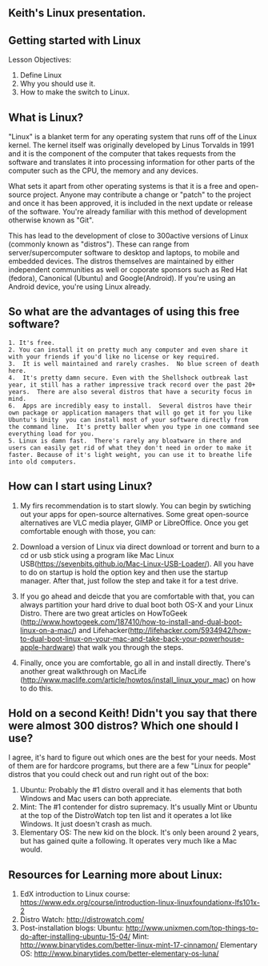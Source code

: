 Keith's Linux presentation.
---------------------------
Getting started with Linux
---------------------------


Lesson Objectives:
1. Define Linux
2. Why you should use it.
3. How to make the switch to Linux.


What is Linux?
--------------
"Linux" is a blanket term for any operating system that runs off of the Linux kernel.  The kernel itself was originally developed by Linus Torvalds in 1991 and it is the component of the computer that takes requests from the software and translates it into processing information for other parts of the computer such as the CPU, the memory and any devices.

What sets it apart from other operating systems is that it is a free and open-source project.  Anyone may contribute a change or "patch" to the project and once it has been approved, it is included in the next update or release of the software.  You're already familiar with this method of development otherwise known as "Git".

This has lead to the development of close to 300active versions of Linux (commonly known as "distros").  These can range from server/supercomputer software to desktop and laptops, to mobile and embedded devices.  The distros themselves are maintained by either independent communities as well or coporate sponsors such as Red Hat (fedora), Canonical (Ubuntu) and Google(Android).  If you're using an Android device, you're using Linux already.


So what are the advantages of using this free software?
-------------------------------------------------------
    1. It's free.
    2. You can install it on pretty much any computer and even share it with your friends if you'd like no license or key required.
    3.  It is well maintained and rarely crashes.  No blue screen of death here.
    4.  It's pretty damn secure. Even with the Shellshock outbreak last year, it still has a rather impressive track record over the past 20+ years.  There are also several distros that have a security focus in mind.
    6.  Apps are incredibly easy to install.  Several distros have their own package or application managers that will go get it for you like Ubuntu's Unity  you can install most of your software directly from the command line.  It's pretty baller when you type in one command see everything load for you.
    5. Linux is damn fast.  There's rarely any bloatware in there and users can easily get rid of what they don't need in order to make it faster. Because of it's light weight, you can use it to breathe life into old computers.



 How can I start using Linux?
 ----------------------------
 1. My firs recommendation is to start slowly.  You can begin by swtiching out your apps for open-source alternatives.  Some great open-source alternatives are VLC media player, GIMP or LibreOffice.  Once you get comfortable enough with those, you can:

 2. Download a version of Linux via direct download or torrent and burn to a cd or usb stick using a program like Mac Linux USB(https://sevenbits.github.io/Mac-Linux-USB-Loader/).  All you have to do on startup is hold the option key and then use the startup manager.  After that, just follow the step and take it for a test drive.

 3. If you go ahead and deicde that you are comfortable with that, you can always partition your hard drive to dual boot both OS-X and your Linux Distro. There are two great articles on HowToGeek (http://www.howtogeek.com/187410/how-to-install-and-dual-boot-linux-on-a-mac/) and Lifehacker(http://lifehacker.com/5934942/how-to-dual-boot-linux-on-your-mac-and-take-back-your-powerhouse-apple-hardware) that walk you through the steps.

 4. Finally, once you are comfortable, go all in and install directly.  There's another great walkthrough on MacLife (http://www.maclife.com/article/howtos/install_linux_your_mac) on how to do this.

 Hold on a second Keith!  Didn't you say that there were almost 300 distros? Which one should I use?
 ---------------------------------------------------
 I agree, it's hard to figure out which ones are the best for your needs.  Most of them are for hardcore programs, but there are a few "Linux for people" distros that you could check out and run right out of the box:

 1. Ubuntu:  Probably the #1 distro overall and it has elements that both Windows and Mac users can both appreciate.
 2. Mint: The #1 contender for distro supremacy.  It's usually Mint or Ubuntu at the top of the DistroWatch top ten list and it operates a lot like Windows.  It just doesn't crash as much.
 3. Elementary OS: The new kid on the block.  It's only been around 2 years, but has gained quite a following.  It operates very much like a Mac would.




Resources for Learning more about Linux:
----------------------------------------
 1. EdX introduction to Linux course: https://www.edx.org/course/introduction-linux-linuxfoundationx-lfs101x-2
 2. Distro Watch: http://distrowatch.com/
 3. Post-installation blogs:
    Ubuntu: http://www.unixmen.com/top-things-to-do-after-installing-ubuntu-15-04/
    Mint: http://www.binarytides.com/better-linux-mint-17-cinnamon/
    Elementary OS: http://www.binarytides.com/better-elementary-os-luna/

